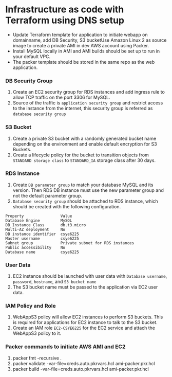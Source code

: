 # Infrastructure as code with Terraform using DNS setup 
* Update Terraform template for application to initiate webapp on domainname, add DB Security, S3 bucketUse Amazon Linux 2 as source image to create a private AMI in dev AWS account using Packer.
* Install MySQL locally in AMI and AMI builds should be set up to run in your default VPC.
* The packer template should be stored in the same repo as the web application.

### DB Security Group
1. Create an EC2 security group for RDS instances and add ingress rule to allow TCP traffic on the port 3306 for MySQL.
2. Source of the traffic is `application security group` and restrict access to the instance from the internet, this security group is referred as `database security group`

### S3 Bucket
1. Create a private S3 bucket with a randomly generated bucket name depending on the environment and enable default encryption for S3 Buckets.
2. Create a lifecycle policy for the bucket to transition objects from `STANDARD storage class` to `STANDARD_IA` storage class after 30 days.
 
### RDS Instance
1. Create `DB parameter group` to match your database MySQL and its version. Then RDS DB instance must use the new parameter group and not the default parameter group.
2. `Database security group` should be attached to RDS instance, which should be created with the following configuration. 

```
Property        	    Value
Database Engine	        MySQL
DB Instance Class	    db.t3.micro
Multi-AZ deployment	    No
DB instance identifier	csye6225
Master username	        csye6225
Subnet group	        Private subnet for RDS instances
Public accessibility	No
Database name	        csye6225
```
### User Data
1. EC2 instance should be launched with user data with `Database username`, `password`, `hostname`, and `S3 bucket name` 
2. The S3 bucket name must be passed to the application via EC2 user data.

### IAM Policy and Role
1. WebAppS3 policy will allow EC2 instances to perform S3 buckets. This is required for applications for EC2 instance to talk to the S3 bucket.
2. Create an IAM role `EC2-CSYE6225` for the EC2 service and attach the WebAppS3 policy to it. 

### Packer commands to initiate AWS AMI and EC2
1. packer fmt -recursive .
2. packer validate -var-file=creds.auto.pkrvars.hcl ami-packer.pkr.hcl
3. packer build -var-file=creds.auto.pkrvars.hcl ami-packer.pkr.hcl
